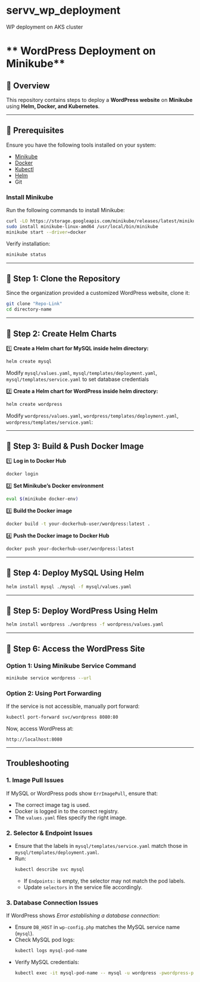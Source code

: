 # servv_wp_deployment
WP deployment on AKS cluster 
# ** WordPress Deployment on Minikube**

## **📌 Overview**
This repository contains  steps to deploy a **WordPress website** on **Minikube** using **Helm, Docker, and Kubernetes**.

---
## **🔹 Prerequisites**
Ensure you have the following tools installed on your system:

- [Minikube](https://minikube.sigs.k8s.io/docs/start/)
- [Docker](https://docs.docker.com/get-docker/)
- [Kubectl](https://kubernetes.io/docs/tasks/tools/install-kubectl/)
- [Helm](https://helm.sh/docs/intro/install/)
- Git

### **Install Minikube**
Run the following commands to install Minikube:
```bash
curl -LO https://storage.googleapis.com/minikube/releases/latest/minikube-linux-amd64
sudo install minikube-linux-amd64 /usr/local/bin/minikube
minikube start --driver=docker
```
Verify installation:
```bash
minikube status
```

---
## **🔹 Step 1: Clone the Repository**
Since the organization provided a customized WordPress website, clone it:

```bash
git clone "Repo-Link"
cd directory-name
```

---
## **🔹 Step 2: Create Helm Charts**
1️⃣ **Create a Helm chart for MySQL inside helm directory:**
```bash
helm create mysql
```
Modify `mysql/values.yaml`, `mysql/templates/deployment.yaml`, `mysql/templates/service.yaml` to set database credentials

2️⃣ **Create a Helm chart for WordPress inside helm directory:**
```bash
helm create wordpress
```
Modify `wordpress/values.yaml`, `wordpress/templates/deployment.yaml`, `wordpress/templates/service.yaml`:

---
## **🔹 Step 3: Build & Push Docker Image**
1️⃣ **Log in to Docker Hub**
```bash
docker login
```

2️⃣ **Set Minikube’s Docker environment**
```bash
eval $(minikube docker-env)
```

3️⃣ **Build the Docker image**
```bash
docker build -t your-dockerhub-user/wordpress:latest .
```

4️⃣ **Push the Docker image to Docker Hub**
```bash
docker push your-dockerhub-user/wordpress:latest
```

---
## **🔹 Step 4: Deploy MySQL Using Helm**
```bash
helm install mysql ./mysql -f mysql/values.yaml
```

---
## **🔹 Step 5: Deploy WordPress Using Helm**
```bash
helm install wordpress ./wordpress -f wordpress/values.yaml
```

---
## **🔹 Step 6: Access the WordPress Site**

### **Option 1: Using Minikube Service Command**
```bash
minikube service wordpress --url
```

### **Option 2: Using Port Forwarding**
If the service is not accessible, manually port forward:
```bash
kubectl port-forward svc/wordpress 8080:80
```
Now, access WordPress at:
```
http://localhost:8080
```

---
## Troubleshooting
### 1. Image Pull Issues
If MySQL or WordPress pods show `ErrImagePull`, ensure that:
- The correct image tag is used.
- Docker is logged in to the correct registry.
- The `values.yaml` files specify the right image.

### 2. Selector & Endpoint Issues
- Ensure that the labels in `mysql/templates/service.yaml` match those in `mysql/templates/deployment.yaml`.
- Run:
  ```sh
  kubectl describe svc mysql
  ```
  - If `Endpoints:` is empty, the selector may not match the pod labels.
  - Update `selectors` in the service file accordingly.

### 3. Database Connection Issues
If WordPress shows *Error establishing a database connection*:
- Ensure `DB_HOST` in `wp-config.php` matches the MySQL service name (`mysql`).
- Check MySQL pod logs:
  ```sh
  kubectl logs mysql-pod-name
  ```
- Verify MySQL credentials:
  ```sh
  kubectl exec -it mysql-pod-name -- mysql -u wordpress -pwordpress-password wordpress_db
  ```
